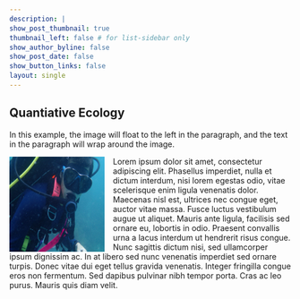 ```yaml
---
description: |
show_post_thumbnail: true
thumbnail_left: false # for list-sidebar only
show_author_byline: false
show_post_date: false
show_button_links: false
layout: single
---
```



<html>
<head>
<style>
img {
  float: left;
}
</style>
</head>
<body>

<h2>Quantiative Ecology</h2>

<p>In this example, the image will float to the left in the paragraph, and the text in the paragraph will wrap around the image.</p>

<p><img src="scuba.JPG" alt="Pineapple" style="width:170px;height:170px;margin-right:15px;">
Lorem ipsum dolor sit amet, consectetur adipiscing elit. Phasellus imperdiet, nulla et dictum interdum, nisi lorem egestas odio, vitae scelerisque enim ligula venenatis dolor. Maecenas nisl est, ultrices nec congue eget, auctor vitae massa. Fusce luctus vestibulum augue ut aliquet. Mauris ante ligula, facilisis sed ornare eu, lobortis in odio. Praesent convallis urna a lacus interdum ut hendrerit risus congue. Nunc sagittis dictum nisi, sed ullamcorper ipsum dignissim ac. In at libero sed nunc venenatis imperdiet sed ornare turpis. Donec vitae dui eget tellus gravida venenatis. Integer fringilla congue eros non fermentum. Sed dapibus pulvinar nibh tempor porta. Cras ac leo purus. Mauris quis diam velit.</p>

</body>
</html>
